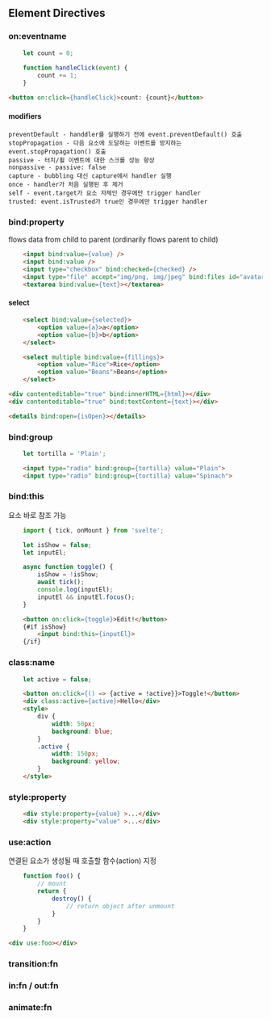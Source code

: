 ## Element Directives

### on:eventname

```js
	let count = 0;
	
	function handleClick(event) {
		count += 1;
	}
```
```html
<button on:click={handleClick}>count: {count}</button>
```
#### modifiers
```
preventDefault - handdler를 실행하기 전에 event.preventDefault() 호출
stopPropagation - 다음 요소에 도달하는 이벤트를 방지하는 event.stopPropagation() 호출
passive - 터치/휠 이벤트에 대한 스크롤 성능 향상
nonpassive - passive: false
capture - bubbling 대신 capture에서 handler 실행
once - handler가 처음 실행된 후 제거
self - event.target가 요소 자체인 경우에만 trigger handler
trusted: event.isTrusted가 true인 경우에만 trigger handler
```

### bind:property
flows data from child to parent (ordinarily flows parent to child)

```html
	<input bind:value={value} />
	<input bind:value />
	<input type="checkbox" bind:checked={checked} />
	<input type="file" accept="img/png, img/jpeg" bind:files id="avatar" name="avatar" />
	<textarea bind:value={text}></textarea>
```

#### select
```html
	<select bind:value={selected}>
		<option value={a}>a</option>
		<option value={b}>b</option>
	</select>
```

```html
	<select multiple bind:value={fillings}>
		<option value="Rice">Rice</option>
		<option value="Beans">Beans</option>
	</select>
```

```html
<div contenteditable="true" bind:innerHTML={html}></div>
<div contenteditable="true" bind:textContent={text}></div>
```

```html
<details bind:open={isOpen}></details>
```
### bind:group
```js
	let tortilla = 'Plain';
```
```html
	<input type="radio" bind:group={tortilla} value="Plain">
	<input type="radio" bind:group={tortilla} value="Spinach">
```

### bind:this
요소 바로 참조 가능

```js
	import { tick, onMount } from 'svelte';

	let isShow = false;
	let inputEl;

	async function toggle() {
		isShow = !isShow;
		await tick();
		console.log(inputEl);
		inputEl && inputEl.focus();
	}
```
```html
	<button on:click={toggle}>Edit!</button>
	{#if isShow}
		<input bind:this={inputEl}>
	{/if}
```

### class:name
```js
	let active = false;
```

```html
	<button on:click={() => {active = !active}}>Toggle!</button>
	<div class:active={active}>Hello</div>
	<style>
		div {
			width: 50px;
			background: blue;
		}
		.active {
			width: 150px;
			background: yellow;
		}
	</style>
```

### style:property
```html
	<div style:property={value} >...</div>
	<div style:property="value" >...</div>
```

### use:action
연결된 요소가 생성될 때 호출할 함수(action) 지정
```js
	function foo() {
		// mount
		return {
			destroy() {
				// return object after unmount
			}
		}
	}
```
```html
<div use:foo></div>
```

### transition:fn

### in:fn / out:fn

### animate:fn
